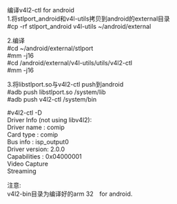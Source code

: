 编译v4l2-ctl for android   
1.将stlport_android和v4l-utils拷贝到android的external目录   
#cp -rf stlport_android v4l-utils ~/android/external   

2.编译   
#cd ~/android/external/stlport  
#mm -j16   
#cd /android/external/v4l-utils/utils/v4l2-ctl   
#mm -j16   

3.将libstlport.so与v4l2-ctl push到android   
#adb push libstlport.so /system/lib   
#adb push v4l2-ctl /system/bin   

#v4l2-ctl -D   
Driver Info (not using libv4l2):   
	Driver name   : comip   
	Card type     : comip   
	Bus info      : isp_output0   
	Driver version: 2.0.0   
	Capabilities  : 0x04000001   
		Video Capture   
		Streaming   

注意:   
v4l2-bin目录为编译好的arm 32　for android.   

